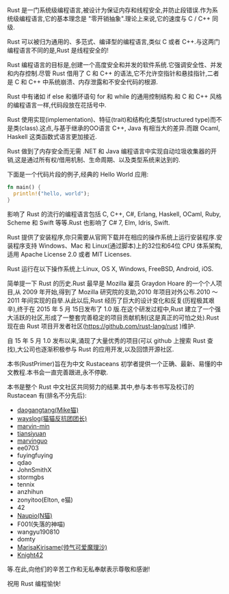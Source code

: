 Rust 是一门系统级编程语言,被设计为保证内存和线程安全,并防止段错误.作为系统级编程语言,它的基本理念是 "零开销抽象".理论上来说,它的速度与 C / C++ 同级.

Rust 可以被归为通用的、多范式、编译型的编程语言,类似 C 或者 C++.与这两门编程语言不同的是,Rust 是线程安全的!

Rust 编程语言的目标是,创建一个高度安全和并发的软件系统.它强调安全性、并发和内存控制.尽管 Rust 借用了 C 和 C++ 的语法,它不允许空指针和悬挂指针,二者是 C 和 C++ 中系统崩溃、内存泄露和不安全代码的根源.

Rust 中有诸如 if else 和循环语句 for 和 while 的通用控制结构.和 C 和 C++ 风格的编程语言一样,代码段放在花括号中.

Rust 使用实现(implementation)、特征(trait)和结构化类型(structured type)而不是类(class).这点,与基于继承的OO语言 C++, Java 有相当大的差异.而跟 Ocaml, Haskell 这类函数式语言更加接近.

Rust 做到了内存安全而无需 .NET 和 Java 编程语言中实现自动垃圾收集器的开销,这是通过所有权/借用机制、生命周期、以及类型系统来达到的.

下面是一个代码片段的例子,经典的 Hello World 应用:

``` rust
fn main() {
  println!("hello, world");
}
```

影响了 Rust 的流行的编程语言包括 C, C++, C#, Erlang, Haskell, OCaml, Ruby, Scheme 和 Swift 等等.Rust 也影响了 C# 7, Elm, Idris, Swift.

Rust 提供了安装程序,你只需要从官网下载并在相应的操作系统上运行安装程序.安装程序支持 Windows、Mac 和 Linux(通过脚本)上的32位和64位 CPU 体系架构,适用 Apache License 2.0 或者 MIT Licenses.

Rust 运行在以下操作系统上:Linux, OS X, Windows, FreeBSD, Android, iOS.

简单提一下 Rust 的历史.Rust 最早是 Mozilla 雇员 Graydon Hoare 的一个个人项目,从 2009 年开始,得到了 Mozilla 研究院的支助,2010 年项目对外公布.2010 ～2011 年间实现的自举.从此以后,Rust 经历了巨大的设计变化和反复(历程极其艰辛),终于在 2015 年 5 月 15日发布了 1.0 版.在这个研发过程中,Rust 建立了一个强大活跃的社区,形成了一整套完善稳定的项目贡献机制(这是真正的可怕之处).Rust 现在由 Rust 项目开发者社区(https://github.com/rust-lang/rust )维护.

自 15 年 5 月 1.0 发布以来,涌现了大量优秀的项目(可以 github 上搜索 Rust 查找),大公司也逐渐积极参与 Rust 的应用开发,以及回馈开源社区.

本书(RustPrimer)旨在为中文 Rustaceans 初学者提供一个正确、最新、易懂的中文教程.本书会一直完善跟进,永不停歇.

本书是整个 Rust 中文社区共同努力的结果.其中,参与本书书写及校订的 Rustacean 有(排名不分先后):

- [daogangtang(Mike猫)](https://github.com/daogangtang)
- [wayslog(猫猫反抗团团长)](https://github.com/wayslog)
- [marvin-min](https://github.com/marvin-min)
- [tiansiyuan](https://github.com/tiansiyuan)
- [marvinguo](https://github.com/marvinguo)
- ee0703
- fuyingfuying
- qdao
- JohnSmithX
- stormgbs
- tennix
- anzhihun
- zonyitoo(Elton, e猫)
- 42
- [Naupio(N猫)](https://github.com/Naupio)
- F001(失落的神喵)
- wangyu190810
- domty
- [MarisaKirisame(帅气可爱魔理沙)](https://github.com/MarisaKirisame)
- [Knight42](https://github.com/knight42)

等.在此,向他们的辛苦工作和无私奉献表示尊敬和感谢!

祝用 Rust 编程愉快!
